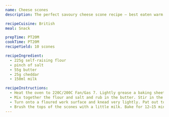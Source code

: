 ```yaml
---
name: Cheese scones
description: The perfect savoury cheese scone recipe – best eaten warm spread liberally with butter! These scones are so easy to whip up for lunchboxes or picnics.

recipeCuisine: British
meal: Snack

prepTime: PT20M
cookTime: PT20M
recipeYield: 10 scones

recipeIngredient:
  - 225g self-raising flour
  - pinch of salt
  - 55g butter
  - 25g cheddar
  - 150ml milk

recipeInstructions:
  - Heat the oven to 220C/200C Fan/Gas 7. Lightly grease a baking sheet.
  - Mix together the flour and salt and rub in the butter. Stir in the cheese and then the milk to get a soft dough.
  - Turn onto a floured work surface and knead very lightly. Pat out to a round 2cm/¾in thick. Use a 5cm/2in cutter to stamp out rounds and place on the baking sheet. Lightly knead together the rest of the dough and stamp out more scones to use it all up.
  - Brush the tops of the scones with a little milk. Bake for 12–15 minutes until well risen and golden. Cool on a wire rack.
---
```

